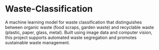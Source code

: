 # Waste-Classification
A machine learning model for waste classification that distinguishes between organic waste (food scraps, garden waste) and recyclable waste (plastic, paper, glass, metal). Built using image data and computer vision, this project supports automated waste segregation and promotes sustainable waste management.
